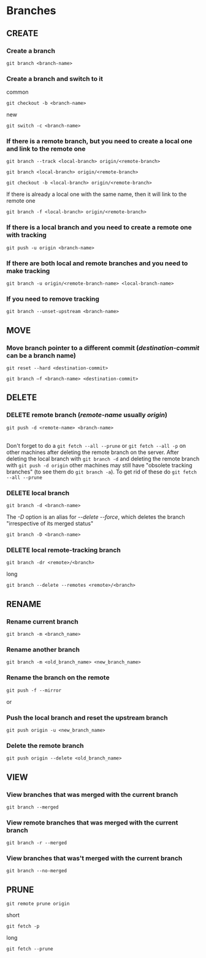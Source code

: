 # Branches

## CREATE

### Create a branch

```shell
git branch <branch-name>
```

### Create a branch and switch to it

common

```shell
git checkout -b <branch-name> 
```

new

```shell
git switch -c <branch-name>
```

### If there is a remote branch, but you need to create a local one and link to the remote one

```shell
git branch --track <local-branch> origin/<remote-branch>
```

```shell
git branch <local-branch> origin/<remote-branch>
```

```shell
git checkout -b <local-branch> origin/<remote-branch>
```

If there is already a local one with the same name, then it will link to the remote one

```shell
git branch -f <local-branch> origin/<remote-branch>
```

### If there is a local branch and you need to create a remote one with tracking

```shell
git push -u origin <branch-name>
```

### If there are both local and remote branches and you need to make tracking

```shell
git branch -u origin/<remote-branch-name> <local-branch-name>
```

### If you need to remove tracking

```shell
git branch --unset-upstream <branch-name>
```

## MOVE

### Move branch pointer to a different commit (*destination-commit* can be a branch name)

```shell
git reset --hard <destination-commit>
```

```shell
git branch –f <branch-name> <destination-commit>
```

## DELETE

### DELETE remote branch (*remote-name* usually *origin*)

```shell
git push -d <remote-name> <branch-name>
```

\
Don't forget to do a `git fetch --all --prune` or `git fetch --all -p` on other machines after deleting the remote branch on the server.
After deleting the local branch with `git branch -d` and deleting the remote branch with `git push -d origin` other machines may still have "obsolete tracking branches" (to see them do `git branch -a`). To get rid of these do `git fetch --all --prune`

### DELETE local branch

```shell
git branch -d <branch-name>
```

The *-D* option is an alias for *--delete* *--force*, which deletes the branch "irrespective of its merged status"

```shell
git branch -D <branch-name>
```

### DELETE local remote-tracking branch

```shell
git branch -dr <remote>/<branch>
```

long

```shell
git branch --delete --remotes <remote>/<branch>
```

## RENAME

### Rename current branch

```shell
git branch -m <branch_name>
```

### Rename another branch

```shell
git branch -m <old_branch_name> <new_branch_name>
```

### Rename the branch on the remote

```shell
git push -f --mirror
```

or

### Push the local branch and reset the upstream branch

```shell
git push origin -u <new_branch_name>
```

### Delete the remote branch

```shell
git push origin --delete <old_branch_name>
```

## VIEW

### View branches that was merged with the current branch

```shell
git branch --merged
```

### View remote branches that was merged with the current branch

```shell
git branch -r --merged
```

### View branches that was't merged with the current branch

```shell
git branch --no-merged
```

## PRUNE

```shell
git remote prune origin
```

short

```shell
git fetch -p
```

long

```shell
git fetch --prune
```
